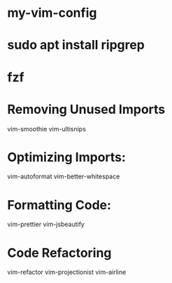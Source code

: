 # my-vim-config


# sudo apt install ripgrep
# fzf
# Removing Unused Imports
vim-smoothie
vim-ultisnips
# Optimizing Imports:
vim-autoformat
vim-better-whitespace
# Formatting Code:
vim-prettier
vim-jsbeautify
# Code Refactoring
vim-refactor
vim-projectionist
vim-airline
